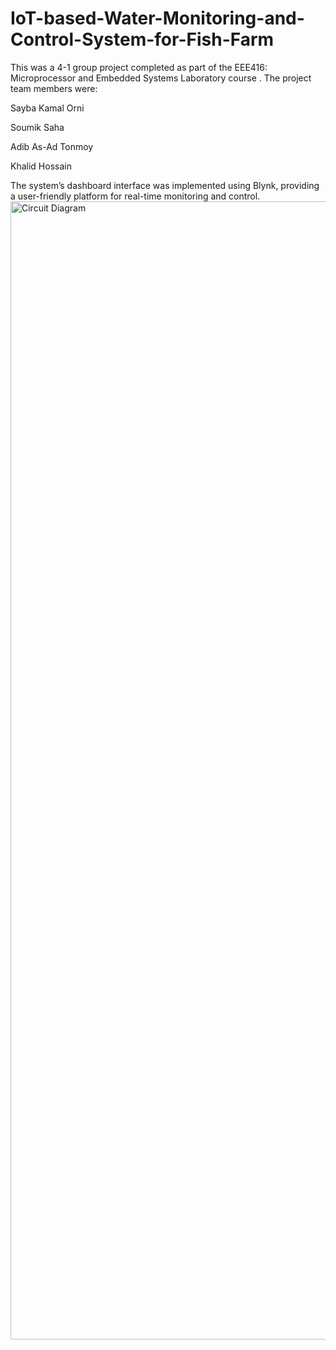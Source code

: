 # IoT-based-Water-Monitoring-and-Control-System-for-Fish-Farm


This was a 4-1 group project completed as part of the EEE416: Microprocessor and Embedded Systems Laboratory course .
The project team members were:

Sayba Kamal Orni

Soumik Saha

Adib As-Ad Tonmoy

Khalid Hossain

The system’s dashboard interface was implemented using Blynk, providing a user-friendly platform for real-time monitoring and control.
<img width="3000" height="1821" alt="Circuit Diagram" src="https://github.com/user-attachments/assets/91bab39c-287b-4ccd-9817-7b62684eed4a" />
